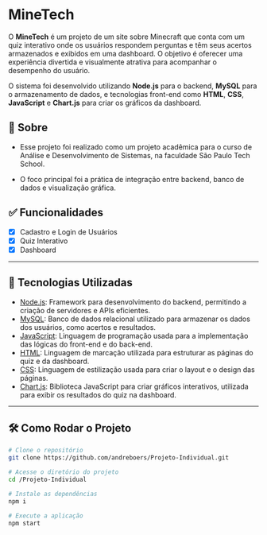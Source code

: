 # MineTech

O **MineTech** é um projeto de um site sobre Minecraft que conta com um quiz interativo onde os usuários respondem perguntas e têm seus acertos armazenados e exibidos em uma dashboard. O objetivo é oferecer uma experiência divertida e visualmente atrativa para acompanhar o desempenho do usuário.

O sistema foi desenvolvido utilizando **Node.js** para o backend, **MySQL** para o armazenamento de dados, e tecnologias front-end como **HTML**, **CSS**, **JavaScript** e **Chart.js** para criar os gráficos da dashboard.

## 📖 Sobre

- Esse projeto foi realizado como um projeto acadêmica para o curso de Análise e Desenvolvimento de Sistemas, na faculdade São Paulo Tech School.

- O foco principal foi a prática de integração entre backend, banco de dados e visualização gráfica.

## ✅ Funcionalidades

- [x] Cadastro e Login de Usuários
- [x] Quiz Interativo
- [x] Dashboard

---

## 🚀 Tecnologias Utilizadas

- [Node.js](https://nodejs.org/pt): Framework para desenvolvimento do backend, permitindo a criação de servidores e APIs eficientes.
- [MySQL](https://www.mysql.com/): Banco de dados relacional utilizado para armazenar os dados dos usuários, como acertos e resultados.
- [JavaScript](https://developer.mozilla.org/pt-BR/docs/Web/JavaScript): Linguagem de programação usada para a implementação das lógicas do front-end e do back-end.
- [HTML](https://www.w3schools.com/Html/): Linguagem de marcação utilizada para estruturar as páginas do quiz e da dashboard.
- [CSS](https://www.w3schools.com/css/): Linguagem de estilização usada para criar o layout e o design das páginas.
- [Chart.js](https://www.chartjs.org/): Biblioteca JavaScript para criar gráficos interativos, utilizada para exibir os resultados do quiz na dashboard.

---

## 🛠️ Como Rodar o Projeto

```bash
# Clone o repositório
git clone https://github.com/andreboers/Projeto-Individual.git

# Acesse o diretório do projeto
cd /Projeto-Individual

# Instale as dependências
npm i

# Execute a aplicação
npm start